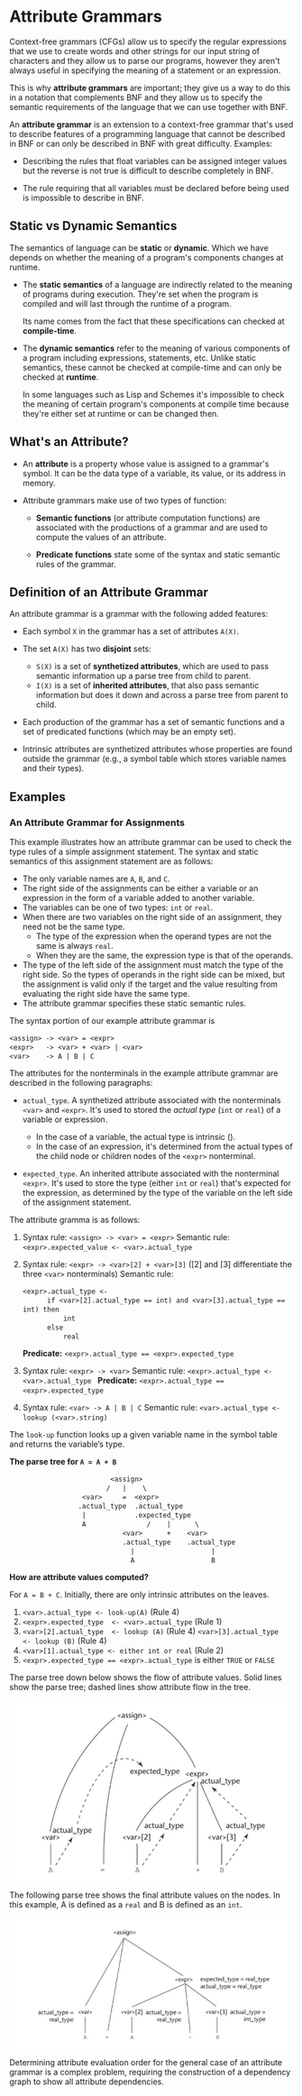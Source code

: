 # Attribute Grammars

Context-free grammars (CFGs) allow us to specify the regular expressions that we
use to create words and other strings for our input string of characters and
they allow us to parse our programs, however they aren't always useful in
specifying the meaning of a statement or an expression. 

This is why **attribute grammars** are important; they give us a way to do this
in a notation that complements BNF and they allow us to specify the semantic
requirements of the language that we can use together with BNF.

An **attribute grammar** is an extension to a context-free grammar that's used
to describe features of a programming language that cannot be described in BNF
or can only be described in BNF with great difficulty. Examples:

* Describing the rules that float variables can be assigned integer values but
  the reverse is not true is difficult to describe completely in BNF.

* The rule requiring that all variables must be declared before being used is
  impossible to describe in BNF.

## Static vs Dynamic Semantics

The semantics of language can be **static** or **dynamic**. Which we have
depends on whether the meaning of a program's components changes at runtime.

* The **static semantics** of a language are indirectly related to the meaning of
  programs during execution. They're set when the program is compiled and will
  last through the runtime of a program.

  Its name comes from the fact that these specifications can checked at
  **compile-time**.

* The **dynamic semantics** refer to the meaning of various components of a
  program including expressions, statements, etc. Unlike static semantics, these
  cannot be checked at compile-time and can only be checked at **runtime**.

  In some languages such as Lisp and Schemes it's impossible to check the
  meaning of certain program's components at compile time because they're either
  set at runtime or can be changed then.

## What's an Attribute?

* An **attribute** is a property whose value is assigned to a grammar's symbol.
  It can be the data type of a variable, its value, or its address in memory.

* Attribute grammars make use of two types of function:

  * **Semantic functions** (or attribute computation functions) are associated
    with the productions of a grammar and are used to compute the values of an
    attribute.
  
  * **Predicate functions** state some of the syntax and static semantic rules of
    the grammar.

## Definition of an Attribute Grammar

An attribute grammar is a grammar with the following added features:

* Each symbol `X` in the grammar has a set of attributes `A(X)`.

* The set `A(X)` has two **disjoint** sets:
  * `S(X)` is a set of **synthetized attributes**, which are used to pass
    semantic information up a parse tree from child to parent.
  * `I(X)` is a set of **inherited attributes**, that also pass semantic
    information but does it down and across a parse tree from parent to child.

* Each production of the grammar has a set of semantic functions and a set of
  predicated functions (which may be an empty set).

* Intrinsic attributes are synthetized attributes whose properties are found
  outside the grammar (e.g., a symbol table which stores variable names and
  their types).

## Examples

### An Attribute Grammar for Assignments

This example illustrates how an attribute grammar can be used to check the type
rules of a simple assignment statement. The syntax and static semantics of
this assignment statement are as follows: 

* The only variable names are `A`, `B`, and `C`.
* The right side of the assignments can be either a variable or an expression in
  the form of a variable added to another variable. 
* The variables can be one of two types: `int` or `real`.
* When there are two variables on the right side of an assignment, they need not
  be the same type.
  * The type of the expression when the operand types are not the same is always
    `real`.
  * When they are the same, the expression type is that of the operands. 
* The type of the left side of the assignment must match the type of the right
  side. So the types of operands in the right side can be mixed, but the
  assignment is valid only if the target and the value resulting from evaluating
  the right side have the same type.
* The attribute grammar specifies these static semantic rules.

The syntax portion of our example attribute grammar is

```bnf
<assign> -> <var> = <expr>
<expr>   -> <var> + <var> | <var>
<var>    -> A | B | C
```

The attributes for the nonterminals in the example attribute grammar are
described in the following paragraphs:

* `actual_type`. A synthetized attribute associated with the nonterminals
  `<var>` and `<expr>`. It's used to stored the *actual type* (`int` or `real`)
  of a variable or expression.

  * In the case of a variable, the actual type is intrinsic ().
  * In the case of an expression, it's determined from the actual types of the
    child node or children nodes of the `<expr>` nonterminal.

* `expected_type`. An inherited attribute associated with the nonterminal
  `<expr>`. It's used to store the type (either `int` or `real`) that's expected
  for the expression, as determined by the type of the variable on the left side
  of the assignment statement.

The attribute gramma is as follows:

1. Syntax rule: `<assign> -> <var> = <expr>`
     Semantic rule: `<expr>.expected_value <- <var>.actual_type`
2.  Syntax rule: `<expr> -> <var>[2] + <var>[3]`
	([2] and [3] differentiate the three `<var>` nonterminals)
	Semantic rule:
	```
    <expr>.actual_type <-
		  if <var>[2].actual_type == int) and <var>[3].actual_type == int) then
			  int
		  else
			  real
    ```
	**Predicate:** `<expr>.actual_type == <expr>.expected_type`
3.  Syntax rule:  `<expr> -> <var>`
     Semantic rule: `<expr>.actual_type <- <var>.actual_type `
     **Predicate:** `<expr>.actual_type == <expr>.expected_type`

4. Syntax rule:  `<var> -> A | B | C`
    Semantic rule: `<var>.actual_type <- lookup (<var>.string)`

The `look-up` function looks up a given variable name in the symbol table and returns the variable’s type.

**The parse tree for `A = A + B`**

```
                         <assign>
                        /   |    \
                  <var>     =  <expr>
                 .actual_type  .actual_type
                  |            .expected_type
                  A               /    |      \
                            <var>      +    <var>
                            .actual_type    .actual_type
                              |                   |
                              A                   B
```

**How are attribute values computed?**

For `A = B + C`. Initially, there are only intrinsic attributes on the leaves.

  1. `<var>.actual_type <- look-up(A)`     (Rule 4)
  2. `<expr>.expected_type  <- <var>.actual_type` (Rule 1)
  3. `<var>[2].actual_type  <- lookup (A)`   (Rule 4)
     `<var>[3].actual_type  <- lookup (B)`   (Rule 4)
  4. `<var>[1].actual_type <- either int or real` (Rule 2)
  5. `<expr>.expected_type == <expr>.actual_type` is either `TRUE` or `FALSE`

The parse tree down below shows the flow of attribute values. Solid lines show
the parse tree; dashed lines show attribute flow in the tree.

![flow-of-attributes-in-parse-tree-example01.png](../images/flow-of-attributes-in-parse-tree-example01.png)

The following parse tree shows the final attribute values on the nodes. In this
example, A is defined as a `real` and B is defined as an `int`.

![flow-of-attributes-in-fully-attributed-parse-tree-example01.png](../images/flow-of-attributes-in-fully-attributed-parse-tree-example01.png)

Determining attribute evaluation order for the general case of an attribute
grammar is a complex problem, requiring the construction of a dependency graph
to show all attribute dependencies.


